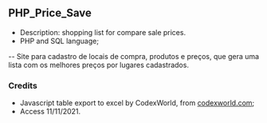 ## PHP_Price_Save
 - Description: shopping list for compare sale prices.
 - PHP and SQL language;

 -- Site para cadastro de locais de compra, produtos e preços, que gera uma lista com os melhores preços por lugares cadastrados.

### Credits
 - Javascript table export to excel by CodexWorld, from [codexworld.com](https://www.codexworld.com/export-html-table-data-to-excel-using-javascript/);
 - Access 11/11/2021.
